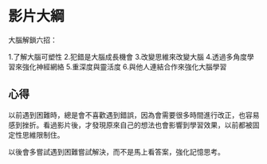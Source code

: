 # 影片大綱

大腦解鎖六招：

1.了解大腦可塑性
2.犯錯是大腦成長機會
3.改變思維來改變大腦
4.透過多角度學習來強化神經網絡
5.重深度與靈活度
6.與他人連結合作來強化大腦學習

## 心得

以前遇到困難時，總是會不喜歡遇到錯誤，因為會需要很多時間進行改正，也容易感到挫折。看過影片後，才發現原來自己的想法也會影響到學習效果，以前都被固定性思維限制住。

以後會多嘗試遇到困難嘗試解決，而不是馬上看答案，強化記憶思考。


